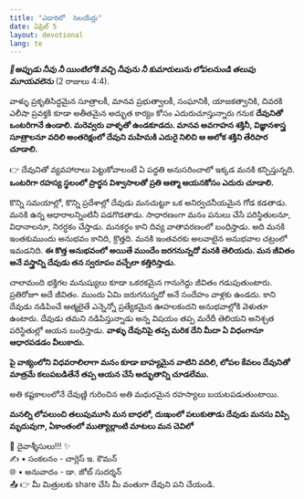 ```yaml
---
title: "ఎడారిలో  సెలయేర్లు"
date: ఏప్రిల్ 5
layout: devotional
lang: te
---
```


***📖అప్పుడు నీవు నీ యింటిలోకి వచ్చి నీవును నీ కుమారులును లోపలనుండి తలుపు మూయవలెను***
(2 రాజులు 4:4). 

వాళ్ళు ప్రకృతిసిద్ధమైన సూత్రాలకీ, మానవ ప్రభుత్వాలకీ, సంఘానికీ, యాజకత్వానికి, చివరకి ఎలీషా ప్రవక్తకి కూడా అతీతమైన అద్భుత కార్యం కోసం ఎదురుచూస్తున్నారు గనుక **దేవునితో ఒంటరిగానే ఉండాలి. మరెవ్వరు వాళ్ళతో ఉండకూడదు. మానవ అవగాహన శక్తినీ, విజ్ఞానశాస్త్ర సూత్రాలనూ వదిలి అంతరిక్షంలో దేవుని  మహిమకి ఎదురై నిలిచి ఆ అలోక శక్తిని తేరిపార చూడాలి.**

👉 దేవునితో వ్యవహారాలు పెట్టుకోవాలంటే ఏ పద్ధతి అనుసరించాలో ఇక్కడ మనకి కన్పిస్తున్నది. **ఒంటరిగా రహస్య స్థలంలో ప్రార్థన విశ్వాసాలతో ప్రతి ఆత్మా ఆయనకోసం ఎదురు చూడాలి.**

కొన్ని సమయాల్లో, కొన్ని ప్రదేశాల్లో దేవుడు మనచుట్టూ ఒక అనిర్వచనీయమైన గోడ కడతాడు. మనకి ఉన్న ఆధారాలన్నింటినీ పడగొడతాడు. సాధారణంగా మనం పనులు చేసే పరిస్థితులనూ, విధానాలనూ, నిరర్ధకం చేస్తాడు. మనకర్థం కాని దివ్య వాతావరణంలో బంధిస్తాడు. అది మనకి ఇంతకుముందు అనుభవం కానిది, క్రొత్తది. మనకి ఇంతవరకు అలవాటైన అనుభవాల చట్రంలో ఇమడనిది. 
**ఈ కొత్త అనుభవంలో అయితే ముందేం జరగనున్నదో మనకి తెలియదు. మన జీవితం అనే వస్త్రాన్ని దేవుడు తన స్వరూపం వచ్చేలా కత్తిరిస్తాడు.**

చాలామంది భక్తిగల మనుష్యులు కూడా ఒకరకమైన గానుగెద్దు జీవితం గడుపుతుంటారు. ప్రతిరోజూ అదే జీవితం. ముందు ఏమి జరుగనున్నదో అనే సందేహం వాళ్లకు ఉండదు. కాని దేవుడు నడిపించే ఆత్మలైతే ఎన్నెన్నో ప్రత్యేకమైన ఊహలకందని అనుభవాల్లోకి వెళుతూ ఉంటారు. దేవుడు తమని నడిపిస్తున్నాడు అన్న విషయం తప్ప మరేదీ తెలియని అనిశ్చత పరిస్థితుల్లో ఆయన బంధిస్తాడు. 
**వాళ్ళు దేవునిపై తప్ప మరిక దేని మీదా ఏ విధంగానూ ఆధారపడడం వీలుకాదు.**

**పై వాక్యంలోని విధవరాలిలాగా మనం కూడా బాహ్యమైన వాటిని వదిలి, లోపల కేవలం దేవునితో మాత్రమే కలుపబడితేనే తప్ప ఆయన చేసే అద్భుతాన్ని చూడలేము.**

అతి కష్టకాలంలోనే దేవుణ్ణి గురించిన అతి మధురమైన రహస్యాలు బయటపడుతుంటాయి.

**మనల్ని లోపలుంచి తలుపుమూసి మన బాధలో, దుఃఖంలో పలుకుతాడు దేవుడు మనసు విప్పి మృదువుగా, ఏకాంతంలో ముత్యాల్లాంటి మాటలు మన చెవిలో**


<div class="blessing">🙏 <span class="bless-text">దైవాశ్శీసులు!!!</span> ✨</div>

<div class="credit">✍️ <span class="credit-text">▪ సంకలనం - చార్లెస్ ఇ. కౌమన్</span></div>
<div class="credit">🌐 <span class="credit-text">▪ అనువాదం - డా. జోబ్ సుదర్శన్</span></div>


<div class="share">📤 👉 <span class="share-text">మీ మిత్రులకు share చేసి మీ వంతుగా దేవుని పని చేయండి.</span></div>

